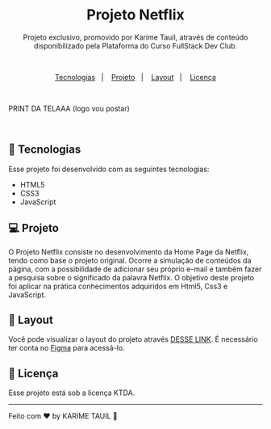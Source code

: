 <h1 align="center"> Projeto Netflix </h1>

<p align="center">Projeto exclusivo, promovido por Karime Tauil, através de conteúdo disponibilizado pela Plataforma do Curso FullStack Dev Club.</p>

<br>

<p align="center">
  <a href="#-tecnologias">Tecnologias</a>&nbsp;&nbsp;&nbsp;|&nbsp;&nbsp;&nbsp;
  <a href="#-projeto">Projeto</a>&nbsp;&nbsp;&nbsp;|&nbsp;&nbsp;&nbsp;
  <a href="#-layout">Layout</a>&nbsp;&nbsp;&nbsp;|&nbsp;&nbsp;&nbsp;
  <a href="#memo-licença">Licença</a>
</p>
    
<br>

PRINT DA TELAAA (logo vou postar)

<br>

## 🚀 Tecnologias

Esse projeto foi desenvolvido com as seguintes tecnologias:

- HTML5
- CSS3
- JavaScript 

## 💻 Projeto

O Projeto Netflix consiste no desenvolvimento da Home Page da Netflix, tendo como base o projeto original. Ocorre a simulação de conteúdos da página, com a possibilidade de adicionar seu próprio e-mail e também fazer a pesquisa sobre o significado da palavra Netflix.
O objetivo deste projeto foi aplicar na prática conhecimentos adquiridos em Html5, Css3 e JavaScript.

## 🔖 Layout

Você pode visualizar o layout do projeto através [DESSE LINK](https://www.figma.com/file/gpqavL469k0pPUGOmAQEM9/Explorer-Lab-%2301/duplicate). É necessário ter conta no [Figma](https://figma.com) para acessá-lo.

## :memo: Licença

Esse projeto está sob a licença KTDA.

---

Feito com ♥ by KARIME TAUIL :wave:   

